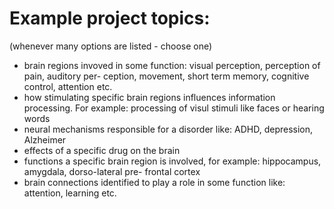 Example project topics:
=======================
(whenever many options are listed - choose one)

- brain regions invoved in some function: 
  visual perception, perception of pain, auditory per-
  ception, movement, short term memory, cognitive control,
  attention etc.
- how stimulating specific brain regions 
  influences information processing. For example:
  processing of visul stimuli like faces or hearing
  words
- neural mechanisms responsible for a disorder like:
  ADHD, depression, Alzheimer
- effects of a specific drug on the brain
- functions a specific brain region is involved, for
  example: hippocampus, amygdala, dorso-lateral pre-
  frontal cortex
- brain connections identified to play a role in some 
  function like: attention, learning etc.